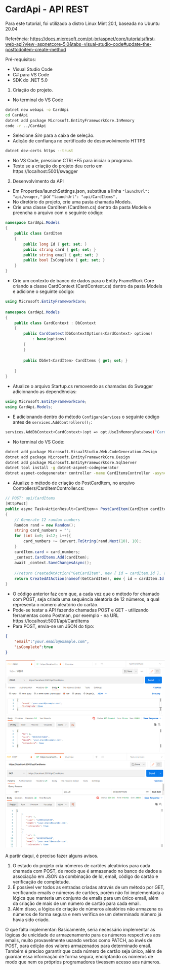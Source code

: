 # CardApi - API REST

Para este tutorial, foi utilizado a distro Linux Mint 20.1, baseada no Ubuntu 20.04

Referência: https://docs.microsoft.com/pt-br/aspnet/core/tutorials/first-web-api?view=aspnetcore-5.0&tabs=visual-studio-code#update-the-posttodoitem-create-method

Pré-requisitos:
 - Visual Studio Code
 - C# para VS Code
 - SDK do .NET 5.0

1. Criação do projeto.
 - No terminal do VS Code
```bash
dotnet new webapi -o CardApi
cd CardApi
dotnet add package Microsoft.EntityFrameworkCore.InMemory
code -r ../CardApi
```
 - Selecione *Sim* para a caixa de seleção.
 - Adição de confiança no certificado de desenvolvimento HTTPS
```bash
dotnet dev-certs https --trust
```
 - No VS Code, pressione CTRL+F5 para iniciar o programa.
 - Teste se a criação do projeto deu certo em https://localhost:5001/swagger

2. Desenvolvimento da API
 - Em Properties/launchSettings.json, substitua a linha `"launchUrl": "api/swager,"` por `"launchUrl": "api/CardItems",`
 - No diretório do projeto, crie uma pasta chamada Models.
 - Crie uma classe CardItem (CardItem.cs) dentro da pasta Models e preencha o arquivo com o seguinte código:
```C#
namespace CardApi.Models
{
    public class CardItem
    {
        public long Id { get; set; }
        public string card { get; set; }
        public string email { get; set; }
        public bool IsComplete { get; set; }
    }
}
```
 - Crie um contexto de banco de dados para o Entity FrameWork Core criando a classe CardContext (CardContext.cs) dentro da pasta Models e adicione o seguinte código:
```C#
using Microsoft.EntityFrameworkCore;

namespace CardApi.Models
{
    public class CardContext : DbContext
    {
        public CardContext(DbContextOptions<CardContext> options)
            : base(options)
        {
        }

        public DbSet<CardItem> CardItems { get; set; }

    }
}
```
 - Atualize o arquivo Startup.cs removendo as chamadas do Swagger adicionando as dependências:
```C#
using Microsoft.EntityFrameworkCore;
using CardApi.Models;
```
 - E adicionando dentro do método `ConfigureServices` o seguinte código antes de `services.AddControllers();`:
```bash
services.AddDbContext<CardContext>(opt => opt.UseInMemoryDatabase("CardList"));
```
 - No terminal do VS Code:
```bash
dotnet add package Microsoft.VisualStudio.Web.CodeGeneration.Design
dotnet add package Microsoft.EntityFrameworkCore.Design
dotnet add package Microsoft.EntityFrameworkCore.SqlServer
dotnet tool install -g dotnet-aspnet-codegenerator
dotnet aspnet-codegenerator controller -name CardItemsController -async -api -m CardItem -dc CardContext -outDir Controllers
```
 - Atualize o método de criação do PostCardItem, no arquivo Controllers/CardItemController.cs:
```C#
// POST: api/CardItems
[HttpPost]
public async Task<ActionResult<CardItem>> PostCardItem(CardItem cardItem)
{
    // Generate 12 random numbers
    Random rand = new Random();
    string card_numbers = "";
    for (int i=0; i<12; i++){
        card_numbers += Convert.ToString(rand.Next(10), 10);
    }
    cardItem.card = card_numbers;
    _context.CardItems.Add(cardItem);
    await _context.SaveChangesAsync();

    //return CreatedAtAction("GetCardItem", new { id = cardItem.Id }, cardItem);
    return CreatedAtAction(nameof(GetCardItem), new { id = cardItem.Id }, cardItem);
}
```
 - O código anterior faz com que, a cada vez que o método for chamado com POST, seja criada uma sequência aleatória de 12 números, a qual representa o número aleatório do cartão.
 - Pode-se testar a API fazendo chamadas POST e GET - utilizando ferramentas como Postman, por exemplo - na URL https://localhost:5001/api/CardItems
 - Para POST, envia-se um JSON do tipo:
```JSON
{
    "email":"your.email@example.com",
    "isComplete":true
}
```
![POST](post.png)
![GET](get.png)

A partir daqui, é preciso fazer alguns avisos.
 1. O estado do projeto cria números de cartões aleatórios para cada chamada com POST, de modo que é armazenado no banco de dados a associação em JSON da combinação de Id, email, código do cartão e verificação de completude.
 2. É possível ver todos as entradas criadas através de um método por GET, verificando emails e números de cartões, porém não foi implementada a lógica que manteria um conjunto de emails para um único email, além da criação de mais de um número de cartão para cada email.
 3. Além disso, a lógica de criação de números aleatórios não armazena os números de forma segura e nem verifica se um determinado número já havia sido criado.

O que falta implementar:
Basicamente, seria necessário implementar as lógicas de unicidade de armazenamento para os números respectivos aos emails, muito provavelmente usando verbos como PATCH, ao invés de POST, para edição dos valores armazenados para determinado email.
Também é preciso garantir que cada número de cartão seja único, além de guardar essa informação de forma segura, encriptando os números de modo que nem os próprios programadores tivessem acesso aos números.
